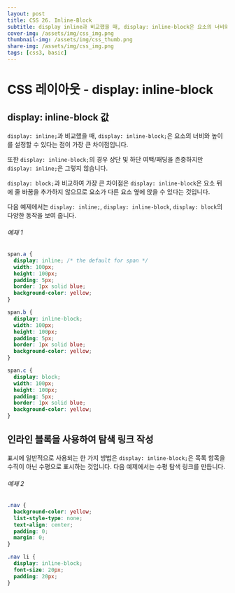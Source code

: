 ```yaml
---
layout: post
title: CSS 26. Inline-Block
subtitle: display inline과 비교했을 때, display: inline-block은 요소의 너비와 높이를 설정할 수 있다는 점이 가장 큰 차이점입니다.
cover-img: /assets/img/css_img.png
thumbnail-img: /assets/img/css_thumb.png
share-img: /assets/img/css_img.png
tags: [css3, basic]
---
```


# CSS 레이아웃 - display: inline-block

## display: inline-block 값

```display: inline;```과 비교했을 때, ```display: inline-block;```은 요소의 너비와 높이를 설정할 수 있다는 점이 가장 큰 차이점입니다.

또한 ```display: inline-block;```의 경우 상단 및 하단 여백/패딩을 존중하지만 ```display: inline;```은 그렇지 않습니다.

```display: block;```과 비교하여 가장 큰 차이점은 ```display: inline-block```은 요소 뒤에 줄 바꿈을 추가하지 않으므로 요소가 다른 요소 옆에 앉을 수 있다는 것입니다.

다음 예제에서는 ```display: inline;```, ```display: inline-block```, ```display: block```의 다양한 동작을 보여 줍니다.

###### 예제 1

```css
span.a {
  display: inline; /* the default for span */
  width: 100px;
  height: 100px;
  padding: 5px;
  border: 1px solid blue;
  background-color: yellow;
}

span.b {
  display: inline-block;
  width: 100px;
  height: 100px;
  padding: 5px;
  border: 1px solid blue;
  background-color: yellow;
}

span.c {
  display: block;
  width: 100px;
  height: 100px;
  padding: 5px;
  border: 1px solid blue;
  background-color: yellow;
}
```

## 인라인 블록을 사용하여 탐색 링크 작성

표시에 일반적으로 사용되는 한 가지 방법은 ```display: inline-block;```은 목록 항목을 수직이 아닌 수평으로 표시하는 것입니다. 다음 예제에서는 수평 탐색 링크를 만듭니다.

###### 예제 2

```css
.nav {
  background-color: yellow;
  list-style-type: none;
  text-align: center; 
  padding: 0;
  margin: 0;
}

.nav li {
  display: inline-block;
  font-size: 20px;
  padding: 20px;
}
```
